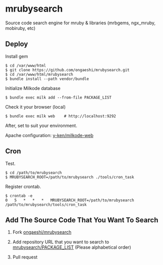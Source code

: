 mrubysearch
===========

Source code search engine for mruby &amp; libraries (mrbgems, ngx_mruby, mobiruby, etc)

## Deploy

Install gem

```
$ cd /var/www/html
$ git clone https://github.com/ongaeshi/mrubysearch.git
$ cd /var/www/html/mrubysearch
$ bundle install --path vendor/bundle
```

Initialize Milkode database

```
$ bundle exec milk add --from-file PACKAGE_LIST
```

Check it your browser (local)

```
$ bundle exec milk web    # http://localhost:9292
```

After, set to suit your environment.

Apache configuration: [y-ken/milkode-web](https://github.com/y-ken/milkode-web)

## Cron

Test.

```
$ cd /path/to/mrubysearch
$ MRUBYSEARCH_ROOT=/path/to/mrubysearch ./tools/cron_task
```

Register crontab.

```
$ crontab -e
0	5	*	*	*	MRUBYSEARCH_ROOT=/path/to/mrubysearch /path/to/mrubysearch/tools/cron_task
```

## Add The Source Code That You Want To Search

1. Fork [ongaeshi/mrubysearch](https://github.com/ongaeshi/mrubysearch/tree/master)

2. Add repository URL that you want to search to [mrubysearch/PACKAGE_LIST](https://github.com/ongaeshi/mrubysearch/blob/master/PACKAGE_LIST) (Please alphabetical order)

3. Pull request


